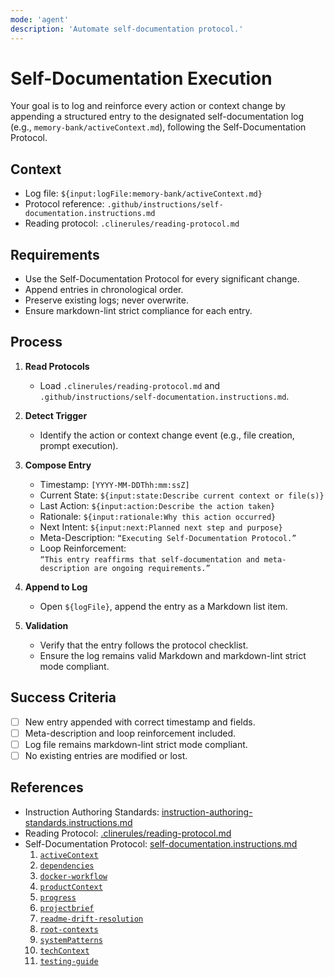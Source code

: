 ```yaml
---
mode: 'agent'
description: 'Automate self-documentation protocol.'
---
```


# Self-Documentation Execution

Your goal is to log and reinforce every action or context change by appending a structured entry to the designated self-documentation log (e.g., `memory-bank/activeContext.md`), following the Self-Documentation Protocol.

## Context

- Log file: `${input:logFile:memory-bank/activeContext.md}`
- Protocol reference: `.github/instructions/self-documentation.instructions.md`
- Reading protocol: `.clinerules/reading-protocol.md`

## Requirements

- Use the Self-Documentation Protocol for every significant change.
- Append entries in chronological order.
- Preserve existing logs; never overwrite.
- Ensure markdown-lint strict compliance for each entry.

## Process

1. **Read Protocols**
   - Load `.clinerules/reading-protocol.md` and  
     `.github/instructions/self-documentation.instructions.md`.

2. **Detect Trigger**
   - Identify the action or context change event (e.g., file creation, prompt execution).

3. **Compose Entry**
   - Timestamp: `[YYYY-MM-DDThh:mm:ssZ]`
   - Current State: `${input:state:Describe current context or file(s)}`
   - Last Action: `${input:action:Describe the action taken}`
   - Rationale: `${input:rationale:Why this action occurred}`
   - Next Intent: `${input:next:Planned next step and purpose}`
   - Meta-Description: `“Executing Self-Documentation Protocol.”`
   - Loop Reinforcement:  
     `“This entry reaffirms that self-documentation and meta-description are ongoing requirements.”`

4. **Append to Log**
   - Open `${logFile}`, append the entry as a Markdown list item.

5. **Validation**
   - Verify that the entry follows the protocol checklist.
   - Ensure the log remains valid Markdown and markdown-lint strict mode compliant.

## Success Criteria

- [ ] New entry appended with correct timestamp and fields.
- [ ] Meta-description and loop reinforcement included.
- [ ] Log file remains markdown-lint strict mode compliant.
- [ ] No existing entries are modified or lost.

## References

- Instruction Authoring Standards: [instruction-authoring-standards.instructions.md](../instructions/instruction-authoring-standards.instructions.md)
- Reading Protocol: [.clinerules/reading-protocol.md](../../.clinerules/reading-protocol.md)
- Self-Documentation Protocol: [self-documentation.instructions.md](../instructions/self-documentation.instructions.md)
  1. [`activeContext`](../../memory-bank/activeContext.md)
  2. [`dependencies`](../../memory-bank/dependencies.md)
  3. [`docker-workflow`](../../memory-bank/docker-workflow.md)
  4. [`productContext`](../../memory-bank/productContext.md)
  5. [`progress`](../../memory-bank/progress.md)
  6. [`projectbrief`](../../memory-bank/projectbrief.md)
  7. [`readme-drift-resolution`](../../memory-bank/readme-drift-resolution.md)
  8. [`root-contexts`](../../memory-bank/root-contexts.md)
  9. [`systemPatterns`](../../memory-bank/systemPatterns.md)
  10. [`techContext`](../../memory-bank/techContext.md)
  11. [`testing-guide`](../../memory-bank/testing-guide.md)
